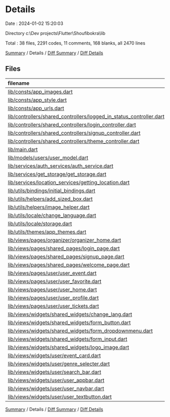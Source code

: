# Details

Date : 2024-01-02 15:20:03

Directory c:\\Dev projects\\Flutter\\Shoufibokra\\lib

Total : 38 files,  2291 codes, 11 comments, 168 blanks, all 2470 lines

[Summary](results.md) / Details / [Diff Summary](diff.md) / [Diff Details](diff-details.md)

## Files
| filename | language | code | comment | blank | total |
| :--- | :--- | ---: | ---: | ---: | ---: |
| [lib/consts/app_images.dart](/lib/consts/app_images.dart) | Dart | 6 | 1 | 2 | 9 |
| [lib/consts/app_style.dart](/lib/consts/app_style.dart) | Dart | 20 | 1 | 5 | 26 |
| [lib/consts/app_urls.dart](/lib/consts/app_urls.dart) | Dart | 7 | 1 | 2 | 10 |
| [lib/controllers/shared_controllers/logged_in_status_controller.dart](/lib/controllers/shared_controllers/logged_in_status_controller.dart) | Dart | 19 | 1 | 5 | 25 |
| [lib/controllers/shared_controllers/login_controller.dart](/lib/controllers/shared_controllers/login_controller.dart) | Dart | 13 | 2 | 4 | 19 |
| [lib/controllers/shared_controllers/signup_controller.dart](/lib/controllers/shared_controllers/signup_controller.dart) | Dart | 26 | 0 | 4 | 30 |
| [lib/controllers/shared_controllers/theme_controller.dart](/lib/controllers/shared_controllers/theme_controller.dart) | Dart | 23 | 0 | 5 | 28 |
| [lib/main.dart](/lib/main.dart) | Dart | 46 | 1 | 4 | 51 |
| [lib/models/users/user_model.dart](/lib/models/users/user_model.dart) | Dart | 28 | 0 | 3 | 31 |
| [lib/services/auth_services/auth_service.dart](/lib/services/auth_services/auth_service.dart) | Dart | 197 | 1 | 15 | 213 |
| [lib/services/get_storage/get_storage.dart](/lib/services/get_storage/get_storage.dart) | Dart | 30 | 0 | 12 | 42 |
| [lib/services/location_services/getting_location.dart](/lib/services/location_services/getting_location.dart) | Dart | 86 | 1 | 7 | 94 |
| [lib/utils/bindings/initial_bindings.dart](/lib/utils/bindings/initial_bindings.dart) | Dart | 14 | 0 | 5 | 19 |
| [lib/utils/helpers/add_sized_box.dart](/lib/utils/helpers/add_sized_box.dart) | Dart | 37 | 0 | 5 | 42 |
| [lib/utils/helpers/image_helper.dart](/lib/utils/helpers/image_helper.dart) | Dart | 39 | 0 | 5 | 44 |
| [lib/utils/locale/change_language.dart](/lib/utils/locale/change_language.dart) | Dart | 9 | 0 | 2 | 11 |
| [lib/utils/locale/storage.dart](/lib/utils/locale/storage.dart) | Dart | 5 | 0 | 2 | 7 |
| [lib/utils/themes/app_themes.dart](/lib/utils/themes/app_themes.dart) | Dart | 216 | 0 | 2 | 218 |
| [lib/views/pages/organizer/organizer_home.dart](/lib/views/pages/organizer/organizer_home.dart) | Dart | 8 | 0 | 3 | 11 |
| [lib/views/pages/shared_pages/login_page.dart](/lib/views/pages/shared_pages/login_page.dart) | Dart | 75 | 0 | 4 | 79 |
| [lib/views/pages/shared_pages/signup_page.dart](/lib/views/pages/shared_pages/signup_page.dart) | Dart | 127 | 0 | 3 | 130 |
| [lib/views/pages/shared_pages/welcome_page.dart](/lib/views/pages/shared_pages/welcome_page.dart) | Dart | 42 | 0 | 3 | 45 |
| [lib/views/pages/user/user_event.dart](/lib/views/pages/user/user_event.dart) | Dart | 279 | 1 | 5 | 285 |
| [lib/views/pages/user/user_favorite.dart](/lib/views/pages/user/user_favorite.dart) | Dart | 27 | 0 | 4 | 31 |
| [lib/views/pages/user/user_home.dart](/lib/views/pages/user/user_home.dart) | Dart | 122 | 0 | 3 | 125 |
| [lib/views/pages/user/user_profile.dart](/lib/views/pages/user/user_profile.dart) | Dart | 139 | 0 | 3 | 142 |
| [lib/views/pages/user/user_tickets.dart](/lib/views/pages/user/user_tickets.dart) | Dart | 27 | 0 | 4 | 31 |
| [lib/views/widgets/shared_widgets/change_lang.dart](/lib/views/widgets/shared_widgets/change_lang.dart) | Dart | 49 | 0 | 5 | 54 |
| [lib/views/widgets/shared_widgets/form_button.dart](/lib/views/widgets/shared_widgets/form_button.dart) | Dart | 24 | 0 | 3 | 27 |
| [lib/views/widgets/shared_widgets/form_dropdownmenu.dart](/lib/views/widgets/shared_widgets/form_dropdownmenu.dart) | Dart | 67 | 0 | 4 | 71 |
| [lib/views/widgets/shared_widgets/form_input.dart](/lib/views/widgets/shared_widgets/form_input.dart) | Dart | 68 | 0 | 4 | 72 |
| [lib/views/widgets/shared_widgets/logo_image.dart](/lib/views/widgets/shared_widgets/logo_image.dart) | Dart | 15 | 0 | 4 | 19 |
| [lib/views/widgets/user/event_card.dart](/lib/views/widgets/user/event_card.dart) | Dart | 128 | 0 | 5 | 133 |
| [lib/views/widgets/user/genre_selecter.dart](/lib/views/widgets/user/genre_selecter.dart) | Dart | 93 | 0 | 8 | 101 |
| [lib/views/widgets/user/search_bar.dart](/lib/views/widgets/user/search_bar.dart) | Dart | 26 | 0 | 3 | 29 |
| [lib/views/widgets/user/user_appbar.dart](/lib/views/widgets/user/user_appbar.dart) | Dart | 56 | 1 | 4 | 61 |
| [lib/views/widgets/user/user_navbar.dart](/lib/views/widgets/user/user_navbar.dart) | Dart | 61 | 0 | 4 | 65 |
| [lib/views/widgets/user/user_textbutton.dart](/lib/views/widgets/user/user_textbutton.dart) | Dart | 37 | 0 | 3 | 40 |

[Summary](results.md) / Details / [Diff Summary](diff.md) / [Diff Details](diff-details.md)